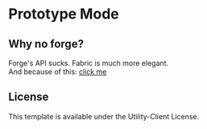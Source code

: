 # Prototype Mode

## Why no forge?
Forge's API sucks. Fabric is much more elegant.<br>
And because of this: [click me](https://gist.github.com/The-Fireplace/d092f25e892a46902ecdec68dee2b938)

## License
This template is available under the Utility-Client License.
